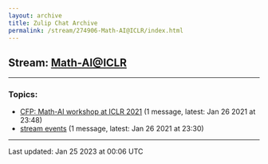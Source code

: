 ```yaml
---
layout: archive
title: Zulip Chat Archive
permalink: /stream/274906-Math-AI@ICLR/index.html
---
```


## Stream: [Math-AI@ICLR](https://leanprover-community.github.io/archive/stream/274906-Math-AI@ICLR/index.html)
---

### Topics:

* [CFP: Math-AI workshop at ICLR 2021](topic/CFP.3A.20Math-AI.20workshop.20at.20ICLR.202021.html) (1 message, latest: Jan 26 2021 at 23:48)
* [stream events](topic/stream.20events.html) (1 message, latest: Jan 26 2021 at 23:30)

<hr><p>Last updated: Jan 25 2023 at 00:06 UTC</p>